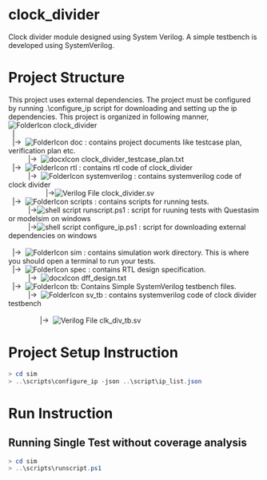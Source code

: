 # clock_divider
Clock divider module designed using System Verilog. A simple testbench is developed using SystemVerilog.

# Project Structure
This project uses external dependencies. The project must be configured by running .\configure_ip  script for downloading and setting up the ip dependencies.
This project is organized in following manner,
<br/>
<ui>![FolderIcon](http://icons.iconarchive.com/icons/paomedia/small-n-flat/16/folder-icon.png) clock_divider <br/>
&nbsp;&nbsp;|   
&nbsp;&nbsp;|->&nbsp;&nbsp;![FolderIcon](http://icons.iconarchive.com/icons/paomedia/small-n-flat/16/folder-icon.png) doc : contains project documents like testcase plan, verification plan etc. <br/>
&nbsp;&nbsp;&nbsp;&nbsp;&nbsp;&nbsp;&nbsp;&nbsp;&nbsp;&nbsp;|->&nbsp;&nbsp;<ui>![docxIcon](http://icons.iconarchive.com/icons/treetog/file-type/16/docx-win-icon.png) clock_divider_testcase_plan.txt <br/>
&nbsp;&nbsp;|->&nbsp;&nbsp;![FolderIcon](http://icons.iconarchive.com/icons/paomedia/small-n-flat/16/folder-icon.png) rtl : contains rtl code of clock_divider  
&nbsp;&nbsp;&nbsp;&nbsp;&nbsp;&nbsp;&nbsp;&nbsp;&nbsp;&nbsp;|->&nbsp;&nbsp;![FolderIcon](http://icons.iconarchive.com/icons/paomedia/small-n-flat/16/folder-icon.png) systemverilog : contains systemverilog code of clock divider <br/>
&nbsp;&nbsp;&nbsp;&nbsp;&nbsp;&nbsp;&nbsp;&nbsp;&nbsp;&nbsp;&nbsp;&nbsp;&nbsp;&nbsp;&nbsp;&nbsp;&nbsp;&nbsp;&nbsp;|->![Verilog File](http://icons.iconarchive.com/icons/untergunter/leaf-mimes/16/text-x-generic-icon.png) clock_divider.sv <br/>
&nbsp;&nbsp;|->&nbsp;&nbsp;![FolderIcon](http://icons.iconarchive.com/icons/paomedia/small-n-flat/16/folder-icon.png) scripts : contains scripts for running tests.<br/>
&nbsp;&nbsp;&nbsp;&nbsp;&nbsp;&nbsp;&nbsp;&nbsp;&nbsp;&nbsp;|->![shell script](http://icons.iconarchive.com/icons/guillendesign/variations-2/16/Script-Console-icon.png) runscript.ps1 : script for ruuning tests with Questasim or modelsim on windows <br/>
&nbsp;&nbsp;&nbsp;&nbsp;&nbsp;&nbsp;&nbsp;&nbsp;&nbsp;&nbsp;|->![shell script](http://icons.iconarchive.com/icons/guillendesign/variations-2/16/Script-Console-icon.png) configure_ip.ps1 : script for downloading external dependencies on windows <br/>  
&nbsp;&nbsp;|->&nbsp;&nbsp;![FolderIcon](http://icons.iconarchive.com/icons/paomedia/small-n-flat/16/folder-icon.png) sim : contains simulation work directory. This is where you should open a terminal to run your tests.<br/>
&nbsp;&nbsp;|->&nbsp;&nbsp;![FolderIcon](http://icons.iconarchive.com/icons/paomedia/small-n-flat/16/folder-icon.png) spec : contains RTL design specification.<br/>
&nbsp;&nbsp;&nbsp;&nbsp;&nbsp;&nbsp;&nbsp;&nbsp;&nbsp;&nbsp;|->&nbsp;&nbsp;<ui>![docxIcon](http://icons.iconarchive.com/icons/treetog/file-type/16/docx-win-icon.png) dff_design.txt <br/>
&nbsp;&nbsp;|->&nbsp;&nbsp;![FolderIcon](http://icons.iconarchive.com/icons/paomedia/small-n-flat/16/folder-icon.png) tb: Contains Simple SystemVerilog testbench files.<br/>
&nbsp;&nbsp;&nbsp;&nbsp;&nbsp;&nbsp;&nbsp;&nbsp;&nbsp;&nbsp;|->&nbsp;&nbsp;![FolderIcon](http://icons.iconarchive.com/icons/paomedia/small-n-flat/16/folder-icon.png) sv_tb : contains systemverilog code of clock divider testbench<br/>  
&nbsp;&nbsp;&nbsp;&nbsp;&nbsp;&nbsp;&nbsp;&nbsp;&nbsp;&nbsp;&nbsp;&nbsp;&nbsp;&nbsp;&nbsp;&nbsp;|->&nbsp;&nbsp;![Verilog File](http://icons.iconarchive.com/icons/untergunter/leaf-mimes/16/text-x-generic-icon.png) clk_div_tb.sv <br/>  

# Project Setup Instruction
```powershell
> cd sim
> ..\scripts\configure_ip -json ..\script\ip_list.json	
```
# Run Instruction
## Running Single Test without coverage analysis
```powershell
> cd sim
> ..\scripts\runscript.ps1  
```
